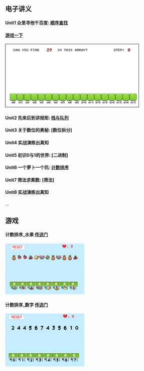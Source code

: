 ## 电子讲义

#### Unit1 众里寻他千百度:   [顺序查找](https://ayuki1024.github.io/L2_ebook/L2%E7%AC%AC1%E8%AF%BE%E9%A1%BA%E5%BA%8F%E6%9F%A5%E6%89%BE/%E9%A1%BA%E5%BA%8F%E6%9F%A5%E6%89%BE.html)

#### [游戏一下](https://ayuki1024.github.io/edu_game/shunxuchazhao/)
<kbd><img decoding="async" src="images/shunxu.png" height="200px" border = 1/></kbd>



#### Unit2 先来后到讲规矩:   [栈与队列](https://ayuki1024.github.io/L2_ebook/L2%E7%AC%AC2%E8%AF%BE%E6%A0%88%E5%92%8C%E9%98%9F%E5%88%97/%E6%A0%88%E5%92%8C%E9%98%9F%E5%88%97.html)

#### Unit3 关于数位的奥秘:   [数位拆分]

#### Unit4 实战演练出真知   

#### Unit5 初识0与1的世界:   [二进制]

#### Unit6 一个萝卜一个坑:   [计数排序](https://ayuki1024.github.io/L2_ebook/L2%E7%AC%AC7%E8%AF%BE1%E4%B8%AA%E8%90%9D%E5%8D%9C1%E4%B8%AA%E5%9D%91/%E4%B8%80%E4%B8%AA%E8%90%9D%E5%8D%9C%E4%B8%80%E4%B8%AA%E5%9D%91.html)

#### Unit7 筛法求素数:           [筛法]

#### Unit8 实战演练出真知

...

## 游戏


#### 计数排序_水果 [传送门](https://ayuki1024.github.io/edu_game/cntSortFruit)
<img decoding="async" src="images/cntSortfruit.png" width="50%">

#### 计数排序_数字 [传送门](https://ayuki1024.github.io/edu_game/cntSortNumber)
<img decoding="async" src="images/cntSortNumber.png" width="50%">
